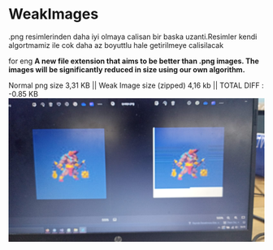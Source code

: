 # WeakImages
.png resimlerinden daha iyi olmaya calisan bir baska uzanti.Resimler kendi algortmamiz ile cok daha az boyuttlu hale getirilmeye calisilacak



for eng 
**A new file extension that aims to be better than .png images. The images will be significantly reduced in size using our own algorithm.**



Normal png size 3,31 KB || Weak Image size (zipped) 4,16 kb || TOTAL DIFF : -0.85 KB
![25 july 2024](https://github.com/async00/WeakImages/blob/main/WhatsApp%20Image%202024-07-25%20at%2015.19.24.jpeg)

